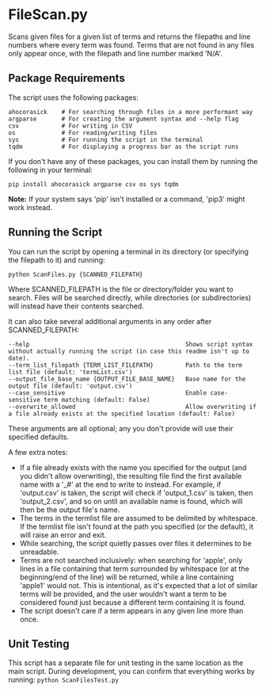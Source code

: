 # FileScan.py
Scans given files for a given list of terms and returns the filepaths and line numbers where every term was found. Terms that are not found in any files only appear once, with the filepath and line number marked 'N/A'.
## Package Requirements
The script uses the following packages:
```
ahocorasick    # For searching through files in a more performant way
argparse       # For creating the argument syntax and --help flag
csv            # For writing in CSV
os             # For reading/writing files
sys            # For running the script in the terminal
tqdm           # For displaying a progress bar as the script runs
```
If you don't have any of these packages, you can install them by running the following in your terminal:
```
pip install ahocorasick argparse csv os sys tqdm
```
**Note:** If your system says 'pip' isn't installed or a command, 'pip3' might work instead.
## Running the Script
You can run the script by opening a terminal in its directory (or specifying the filepath to it) and running:
```
python ScanFiles.py {SCANNED_FILEPATH}
```
Where SCANNED_FILEPATH is the file or directory/folder you want to search. Files will be searched directly, while directories (or subdirectories) will instead have their contents searched.

It can also take several additional arguments in any order after SCANNED_FILEPATH:
```
--help                                            Shows script syntax without actually running the script (in case this readme isn't up to date).
--term_list_filepath {TERM_LIST_FILEPATH}         Path to the term list file (default: 'termList.csv')
--output_file_base_name {OUTPUT_FILE_BASE_NAME}   Base name for the output file (default: 'output.csv')
--case_sensitive                                  Enable case-sensitive term matching (default: False)
--overwrite_allowed                               Allow overwriting if a file already exists at the specified location (default: False)
```
These arguments are all optional; any you don't provide will use their specified defaults.

A few extra notes:
- If a file already exists with the name you specified for the output (and you didn't allow overwriting), the resulting file find the first available name with a '_#' at the end to write to instead. For example, if 'output.csv' is taken, the script will check if 'output_1.csv' is taken, then 'output_2.csv', and so on until an available name is found, which will then be the output file's name.
- The terms in the termlist file are assumed to be delimited by whitespace. If the termlist file isn't found at the path you specified (or the default), it will raise an error and exit.
- While searching, the script quietly passes over files it determines to be unreadable.
- Terms are not searched inclusively: when searching for 'apple', only lines in a file containing that term surrounded by whitespace (or at the beginning/end of the line) will be returned, while a line containing 'apple1' would not. This is intentional, as it's expected that a lot of similar terms will be provided, and the user wouldn't want a term to be considered found just because a different term containing it is found.
- The script doesn't care if a term appears in any given line more than once.
## Unit Testing
This script has a separate file for unit testing in the same location as the main script. During development, you can confirm that everything works by running:
```python ScanFilesTest.py```
